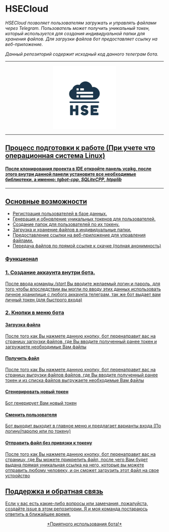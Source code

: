 # HSECloud 

*HSECloud позволяет пользователям загружать и управлять файлами через Telegram. Пользователь может получить уникальный токен, который используется для создания индивидуальной папки для хранения файлов. Для загрузки файлов бот предоставляет ссылку на веб-приложение.*

*Данный репозиторий содержит исходный код данного телеграм бота.*

---

<p align="center">
<a href='https://t.me/hsecloudbot' target='_blank'><img height='10000' style='border:px;height:200px;' src='HSECloud.webp' border='0' alt='Ссылка на нашего Telegram бота' />
<div id="top"></div>
</p>

---
## Процесс подготовки к работе (При учете что операционная система Linux)
#### После клонирования проекта в IDE откройте панель **vcpkg**, после этого внутри данной панели установите все необходимые библиотеки, а именно: ***tgbot-cpp***, ***SQLiteCPP***, ***htpplib***
---

## Основные возможности
- Регистрация пользователей в базе данных.
- Генерация и обновление уникальных токенов для пользователей.
- Создание папок для пользователей по их токену.
- Загрузка и хранение файлов в индивидуальные папки.
- Предоставление ссылки на веб-приложение для управления файлами.
- Передача файлов по прямой ссылке к скачке (полная анонимность)

### Функционал 

### **1. Создание аккаунта внутри бота.**
После ввода команды */start* Вы вводите желаемый логин и пароль, для того чтобы впоследствии вы могли по вводу этих данных использовать личное хранилище с любого аккаунта телеграм, так же бот выдает вам личный токен (для быстрого входа)

### **2. Кнопки в меню бота**
#### Загрузка файла
После того как Вы нажмете данную кнопку, бот перенаправит вас на страницу загрузки файлов, где Вы вводите полученный ранее токен и загружаете необходимые Вам файлы
#### Получить файл
После того как Вы нажмете данную кнопку, бот перенаправит вас на страницу выгрузки файлов файлов, где Вы вводите полученный ранее токен и из списка файлов выгружаете необходимые Вам файлы
#### Сгенерировать новый токен
Бот генерирует Вам новый токен
#### Сменить пользователя 
Бот выходит выходит в главное меню и предлагает варианты входа (По логину/паролю или по токену)
#### Отправить файл без привязки к токену
После того как Вы нажмете данную кнопку, бот перенаправит вас на страницу, где Вы можете прикрепить файл, после чего Вам будет выдана прямая уникальная ссылка на него, которые вы можете отправить любому человеку, и он сможет загрузить этот файл на свое устройство
## Поддержка и обратная связь
  Если у вас есть какие-либо вопросы или замечания, пожалуйста, создайте issue в этом репозитории. Я и моя команда постараюсь ответить в ближайшее время.
<p align="center">
*Приятного использования бота!*
</p>

